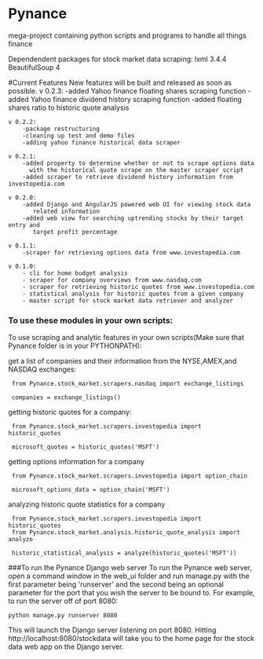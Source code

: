 # Pynance
mega-project containing python scripts and programs to handle all things finance


Dependendent packages for stock market data scraping:
lxml 3.4.4
BeautifulSoup 4




#Current Features
    New features will be built and released as soon as possible. 
    v 0.2.3:
        -added Yahoo finance floating shares scraping function
        -added Yahoo finance dividend history scraping function
        -added floating shares ratio to historic quote analysis
        
    v 0.2.2:
        -package restructuring
        -cleaning up test and demo files
        -adding yahoo finance historical data scraper
        
    v 0.2.1:
        -added property to determine whether or not to scrape options data
          with the historical quote scrape on the master scraper script
        -added scraper to retrieve dividend history information from investopedia.com
        
    v 0.2.0:
        -added Django and AngularJS powered web UI for viewing stock data 
           related information
        -added web view for searching uptrending stocks by their target entry and 
           target profit percentage
           
    v 0.1.1:
        -scraper for retrieving options data from www.investopedia.com
    
    v 0.1.0:
        - cli for home budget analysis
        - scraper for company overviews from www.nasdaq.com
        - scraper for retrieving historic quotes from www.investopedia.com
        - statistical analysis for historic quotes from a given company
        - master script for stock market data retriever and analyzer
    
    
### To use these modules in your own scripts:
To use scraping and analytic features in your own scripts(Make sure that Pynance folder is in your PYTHONPATH): 

get a list of companies and their information from the NYSE,AMEX,and NASDAQ exchanges:
```
 from Pynance.stock_market.scrapers.nasdaq import exchange_listings
 
 companies = exchange_listings() 
```
getting historic quotes for a company: 
```
 from Pynance.stock_market.scrapers.investopedia import historic_quotes 
 
 microsoft_quotes = historic_quotes('MSFT')
```
getting options information for a company
```
 from Pynance.stock_market.scrapers.investopedia import option_chain
 
 microsoft_options_data = option_chain('MSFT')
```

analyzing historic quote statistics for a company
```
 from Pynance.stock_market.scrapers.investopedia import historic_quotes 
 from Pynance.stock_market.analysis.historic_quote_analysis import analyze
 
 historic_statistical_analysis = analyze(historic_quotes('MSFT'))
```
    
###To run the Pynance Django web server
To run the Pynance web server, open a command window in the web_ui folder and run manage.py with the first parameter
being 'runserver' and the second being an optional parameter
for the port that you wish the server to be bound to. For example, to run the server off of port 8080:

```
python manage.py runserver 8080
```     
This will launch the Django server listening on port 8080. Hitting http://localhost:8080/stockdata will take 
you to the home page for the stock data web app on the Django server.
